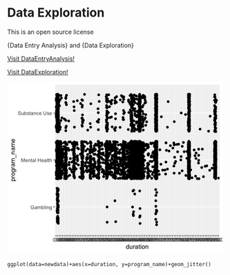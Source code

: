 # Data Exploration
This is an open source license

{Data Entry Analysis} and {Data Exploration} 

[Visit DataEntryAnalysis!](www.github.com)

[Visit DataExploration!](www.github.com)

![Plot 1](Rplot01.png)

```
ggplot(data=newdata)+aes(x=duration, y=program_name)+geom_jitter()
```


